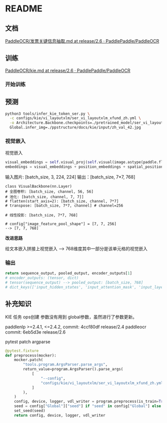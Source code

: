 # README

## 文档

[PaddleOCR/发票关键信息抽取.md at release/2.6 · PaddlePaddle/PaddleOCR](https://github.com/PaddlePaddle/PaddleOCR/blob/release/2.6/applications/%E5%8F%91%E7%A5%A8%E5%85%B3%E9%94%AE%E4%BF%A1%E6%81%AF%E6%8A%BD%E5%8F%96.md)

## 训练

[PaddleOCR/kie.md at release/2.6 · PaddlePaddle/PaddleOCR](https://github.com/PaddlePaddle/PaddleOCR/blob/release/2.6/doc/doc_ch/kie.md)



### 开始训练

## 预测

```bash
python3 tools/infer_kie_token_ser.py \
  -c configs/kie/vi_layoutxlm/ser_vi_layoutxlm_xfund_zh.yml \
  -o Architecture.Backbone.checkpoints=./pretrained_model/ser_vi_layoutxlm_xfund_pretrained/best_accuracy \
  Global.infer_img=./ppstructure/docs/kie/input/zh_val_42.jpg
```

### 视觉嵌入

视觉嵌入

```python
visual_embeddings = self.visual_proj(self.visual(image.astype(paddle.float32)))
embeddings = visual_embeddings + position_embeddings + spatial_position_embeddings
```

输入图片: [batch_size, 3, 224, 224]
输出：[batch_size, 7*7, 768]

```
class VisualBackbone(nn.Layer)
# 全图卷积: [batch_size, channel, 56, 56]
# 池化: [batch_size, channel, 7, 7]]
# flatten(start_axis=2): [batch_size, channel, 7*7] 
# transpose: [batch_size, 7*7, channel] # channel=256

# 线性投影: [batch_size, 7*7, 768]

# config["image_feature_pool_shape"] = [7, 7, 256]
--> [7, 7, 768]
```

**改进思路**

给文本嵌入拼接上视觉嵌入 --> 768维度其中一部分是该单元格的视觉嵌入

###  输出

```python
return sequence_output, pooled_output, encoder_outputs[1]
# encoder_outputs: (tensor, dict)
# tensor(sequence_output) --> pooled_output: [batch_size, 768]
# dict_keys(['input_hidden_states', 'input_attention_mask', 'input_layer_head_mask', '0_data', '1_data', '2_data', '3_data', '4_data', '5_data', '6_data', '7_data', '8_data', '9_data', '10_data', '11_data'])
```


## 补充知识

KIE 任务 ops创建 参数没有用到 global参数，虽然进行了参数更新。

paddlenlp >=2.4.1, <=2.4.2, commit: 4ccf80df release/2.4
paddleocr commit: 6eb5d3e release/2.6

pytest patch argparse

```python
@pytest.fixture
def preprocess(mocker):
    mocker.patch(
        "tools.program.ArgsParser.parse_args",
        return_value=program.ArgsParser().parse_args(
            [
                "--config",
                "configs/kie/vi_layoutxlm/ser_vi_layoutxlm_xfund_zh.yml",
            ]
        ),
    )
    config, device, logger, vdl_writer = program.preprocess(is_train=True)
    seed = config["Global"]["seed"] if "seed" in config["Global"] else 1024
    set_seed(seed)
    return config, device, logger, vdl_writer
```